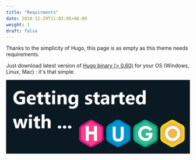 ```yaml
---
title: "Requirments"
date: 2018-12-29T11:02:05+06:00
weight: 1
draft: false
---
```



Thanks to the simplicity of Hugo, this page is as empty as this theme needs requirements.

Just download latest version of [Hugo binary (> 0.60)](https://gohugo.io/getting-started/installing/) for your OS (Windows, Linux, Mac) : it's that simple.

![image example](hugo.jpg "image")